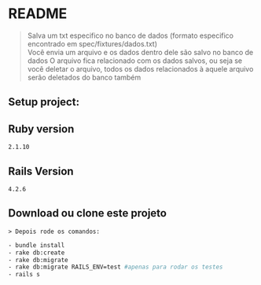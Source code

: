 
# README

> Salva um txt especifico no banco de dados
> (formato especifico encontrado em spec/fixtures/dados.txt)  
> Você envia um arquivo e os dados dentro dele são salvo no banco de dados
> O arquivo fica relacionado com os dados salvos, ou seja se você deletar 
> o arquivo, todos os dados relacionados à aquele arquivo serão deletados do banco também

## Setup project:

## Ruby version
	2.1.10
## Rails Version
	4.2.6	

## Download ou clone este projeto
	> Depois rode os comandos:
```sh
- bundle install
- rake db:create
- rake db:migrate
- rake db:migrate RAILS_ENV=test #apenas para rodar os testes
- rails s
```
